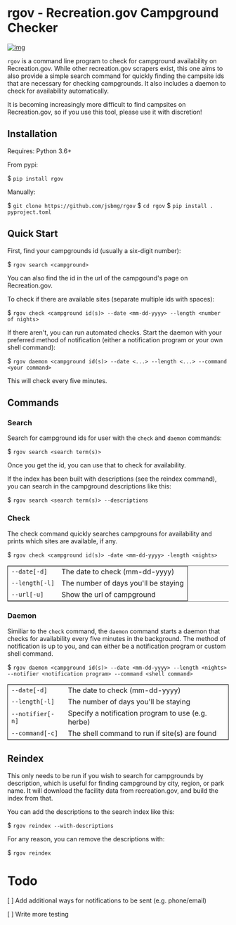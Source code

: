 

# rgov - Recreation.gov Campground Checker

[![img](https://img.shields.io/badge/License-GPL%20v3-blue.svg)](http://www.gnu.org/licenses/gpl-3.0)

`rgov` is a command line program to check for campground availability on
Recreation.gov. While other recreation.gov scrapers exist, this one aims to
also provide a simple search command for quickly finding the campsite ids that
are necessary for checking campgrounds. It also includes a daemon to check for
availability automatically.

It is becoming increasingly more difficult to find campsites on Recreation.gov,
so if you use this tool, please use it with discretion!


## Installation

Requires: Python 3.6+

From pypi:

$ `pip install rgov`

Manually:

$ `git clone https://github.com/jsbmg/rgov`
$ `cd rgov`
$ `pip install . pyproject.toml`


## Quick Start

First, find your campgrounds id (usually a six-digit number):

$ `rgov search <campground>`

You can also find the id in the url of the campgound's page on Recreation.gov.

To check if there are available sites (separate multiple ids with spaces):

$ `rgov check <campground id(s)> --date <mm-dd-yyyy> --length <number of nights>`

If there aren't, you can run automated checks. Start the daemon with your
preferred method of notification (either a notification program or your own
shell command):

$ `rgov daemon <campground id(s)> --date <...> --length <...> --command <your command>`

This will check every five minutes.


## Commands


### Search

Search for campground ids for user with the `check` and `daemon` commands:

$ `rgov search <search term(s)>`

Once you get the id, you can use that to check for availability.

If the index has been built with descriptions (see the reindex command),
you can search in the campground descriptions like this:

$ `rgov search <search term(s)> --descriptions`


### Check

The check command quickly searches campgrouns for availability and prints which
sites are available, if any.

$ `rgov check <campground id(s)> -date <mm-dd-yyyy> -length <nights>`

<table border="2" cellspacing="0" cellpadding="6" rules="groups" frame="hsides">


<colgroup>
<col  class="org-left" />

<col  class="org-left" />
</colgroup>
<tbody>
<tr>
<td class="org-left"><code>--date[-d]</code></td>
<td class="org-left">The date to check (mm-dd-yyyy)</td>
</tr>


<tr>
<td class="org-left"><code>--length[-l]</code></td>
<td class="org-left">The number of days you'll be staying</td>
</tr>


<tr>
<td class="org-left"><code>--url[-u]</code></td>
<td class="org-left">Show the url of campground</td>
</tr>
</tbody>
</table>


### Daemon

Similiar to the `check` command, the `daemon` command starts a daemon that
checks for availability every five minutes in the background. The method of
notification is up to you, and can either be a notification program or custom
shell command.

$ `rgov daemon <campground id(s)> --date <mm-dd-yyyy> --length <nights> --notifier <notification program> --command <shell command>`

<table border="2" cellspacing="0" cellpadding="6" rules="groups" frame="hsides">


<colgroup>
<col  class="org-left" />

<col  class="org-left" />
</colgroup>
<tbody>
<tr>
<td class="org-left"><code>--date[-d]</code></td>
<td class="org-left">The date to check (mm-dd-yyyy)</td>
</tr>


<tr>
<td class="org-left"><code>--length[-l]</code></td>
<td class="org-left">The number of days you'll be staying</td>
</tr>


<tr>
<td class="org-left"><code>--notifier[-n]</code></td>
<td class="org-left">Specify a notification program to use (e.g. herbe)</td>
</tr>


<tr>
<td class="org-left"><code>--command[-c]</code></td>
<td class="org-left">The shell command to run if site(s) are found</td>
</tr>
</tbody>
</table>


## Reindex

This only needs to be run if you wish to search for campgrounds by description,
which is useful for finding campground by city, region, or park name. It will
download the facility data from recreation.gov, and build the index from that.

You can add the descriptions to the search index like this:

$ `rgov reindex --with-descriptions`

For any reason, you can remove the descriptions with:

$ `rgov reindex`


# Todo

[ ] Add additional ways for notifications to be sent (e.g. phone/email)

[ ] Write more testing


